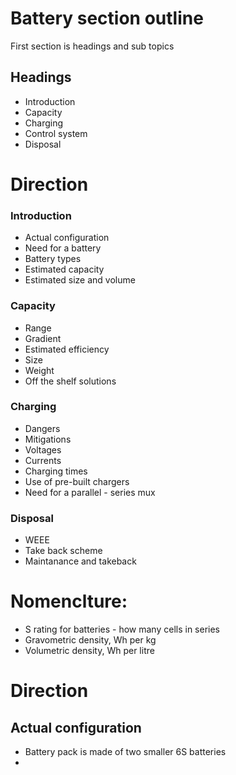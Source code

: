 # Battery section outline
First section is headings and sub topics
## Headings
- Introduction
- Capacity
- Charging
- Control system
- Disposal  
# Direction 
### Introduction
- Actual configuration 
- Need for a battery
- Battery types
- Estimated capacity
- Estimated size and volume
### Capacity
- Range
- Gradient
- Estimated efficiency 
- Size
- Weight
- Off the shelf solutions
### Charging
- Dangers
- Mitigations
- Voltages
- Currents
- Charging times
- Use of pre-built chargers
- Need for a parallel - series mux
### Disposal
- WEEE
- Take back scheme
- Maintanance and takeback

# Nomenclture:
- S rating for batteries - how many cells in series
- Gravometric density, Wh per kg
- Volumetric density, Wh per litre 



# Direction
## Actual configuration
- Battery pack is made of two smaller 6S batteries
-

